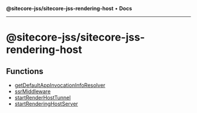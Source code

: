 **@sitecore-jss/sitecore-jss-rendering-host** • **Docs**

***

# @sitecore-jss/sitecore-jss-rendering-host

## Functions

- [getDefaultAppInvocationInfoResolver](functions/getDefaultAppInvocationInfoResolver.md)
- [ssrMiddleware](functions/ssrMiddleware.md)
- [startRenderHostTunnel](functions/startRenderHostTunnel.md)
- [startRenderingHostServer](functions/startRenderingHostServer.md)
